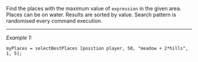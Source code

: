 Find the places with the maximum value of `expression` in the given area. Places can be on water. Results are sorted by value. Search pattern is randomised every command execution.


---
*Example 1:*
```sqf
myPlaces = selectBestPlaces [position player, 50, "meadow + 2*hills", 1, 5];
```